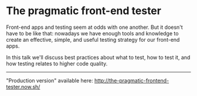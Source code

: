 # The pragmatic front-end tester

Front-end apps and testing seem at odds with one another. But it doesn't have to be like that: nowadays we have enough tools and knowledge to create an effective, simple, and useful testing strategy for our front-end apps.

In this talk we'll discuss best practices about what to test, how to test it, and how testing relates to higher code quality.

---

"Production version" available here: http://the-pragmatic-frontend-tester.now.sh/
